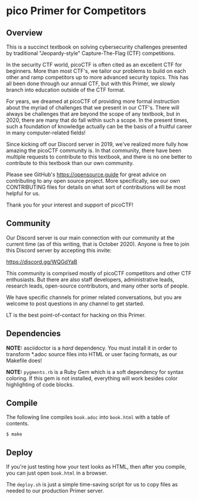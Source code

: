 # pico Primer for Competitors



## Overview

This is a succinct textbook on solving cybersecurity challenges presented by 
traditional "Jeopardy-style" Capture-The-Flag (CTF) competitions.

In the security CTF world, picoCTF is often cited as an excellent CTF for 
beginners. More than most CTF's, we tailor our problems to build on each
other and ramp competitors up to more advanced security topics. This has all
been done through our annual CTF, but with this Primer, we slowly branch into
education outside of the CTF format.

For years, we dreamed at picoCTF of providing more formal instruction about the
myriad of challenges that we present in our CTF's. There will always be
challenges that are beyond the scope of any textbook, but in 2020, there are
many that do fall within such a scope. In the present times, such a foundation
of knowledge actually can be the basis of a fruitful career in many
computer-related fields!

Since kicking off our Discord server in 2019, we've realized more fully how
amazing the picoCTF community is. In that community, there have been multiple
requests to contribute to this textbook, and there is no one better to
contribute to this textbook than our own community.

Please see GitHub's https://opensource.guide for great advice on contributing
to any open source project. More specifically, see our own CONTRIBUTING files
for details on what sort of contributions will be most helpful for us.

Thank you for your interest and support of picoCTF! 



## Community

Our Discord server is our main connection with our community at the current 
time (as of this writing, that is October 2020). Anyone is free to join this
Discord server by accepting this invite:

https://discord.gg/WQGdYaB

This community is comprised mostly of picoCTF competitors and other CTF 
enthusiasts. But there are also staff developers, administrative leads,
research leads, open-source contributors, and many other sorts of people.

We have specific channels for primer related conversations, but you are welcome
to post questions in any channel to get started.

LT is the best point-of-contact for hacking on this Primer.



## Dependencies

**NOTE:** asciidoctor is a *hard* dependency. You must install it in order to 
transform \*.adoc source files into HTML or user facing formats, as our
Makefile does!

**NOTE:** `pygments.rb` is a Ruby Gem which is a soft dependency for syntax
coloring. If this gem is not installed, everything will work besides color
highlighting of code blocks.



## Compile

The following line compiles `book.adoc` into `book.html` with a table of contents.

```
$ make
```


## Deploy

If you're just testing how your text looks as HTML, then after you compile,
you can just open `book.html` in a browser.

The `deploy.sh` is just a simple time-saving script for us to copy files as
needed to our production Primer server.
